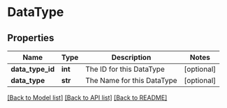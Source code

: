 # DataType

## Properties
Name | Type | Description | Notes
------------ | ------------- | ------------- | -------------
**data_type_id** | **int** | The ID for this DataType | [optional] 
**data_type** | **str** | The Name for this DataType | [optional] 

[[Back to Model list]](../README.md#documentation-for-models) [[Back to API list]](../README.md#documentation-for-api-endpoints) [[Back to README]](../README.md)


